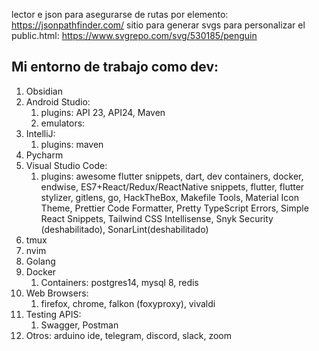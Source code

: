 
lector e json para asegurarse de rutas por elemento: https://jsonpathfinder.com/
sitio para generar svgs para personalizar el public.html: https://www.svgrepo.com/svg/530185/penguin


## Mi entorno de trabajo como dev:

1. Obsidian
2. Android Studio: 
	1. plugins: API 23, API24, Maven
	2. emulators: 
3. IntelliJ: 
	1. plugins: maven
4. Pycharm
5. Visual Studio Code:
	1. plugins: awesome flutter snippets, dart, dev containers, docker, endwise, ES7+React/Redux/ReactNative  snippets, flutter, flutter stylizer, gitlens, go, HackTheBox, Makefile Tools, Material Icon Theme, Prettier Code Formatter, Pretty TypeScript Errors, Simple React Snippets, Tailwind CSS Intellisense, Snyk Security (deshabilitado), SonarLint(deshabilitado)
6. tmux
7. nvim
8. Golang
9. Docker
	1. Containers: postgres14, mysql 8, redis
10. Web Browsers:
	1. firefox, chrome, falkon (foxyproxy), vivaldi
11. Testing APIS:
	1. Swagger, Postman
12. Otros: arduino ide, telegram, discord, slack, zoom